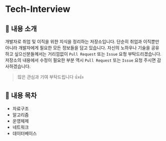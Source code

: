 # Tech-Interview


## 👋 내용 소개

개발자로 취업 및 이직을 위한 지식을 정리하는 저장소입니다. 
단순히 취업과 이직뿐만 아니라 개발자에게 필요한 모든 정보들을 담고 있습니다.
자신의 노하우나 기술을 공유하고 싶으신분들께서는 거리낌없이 ```Pull Request``` 또는 ```Issue``` 요청 부탁드리겠습니다.
저장소의 내용에서 수정이 필요한 부분 역시 ```Pull Request``` 또는 ```Issue``` 요청 주시면 감사하겠습니다.

> 많은 관심과 기여 부탁드립니다 👍👍

## 📖 내용 목차

- 자료구조
- 알고리즘
- 운영체제
- 네트워크
- 데이터베이스

